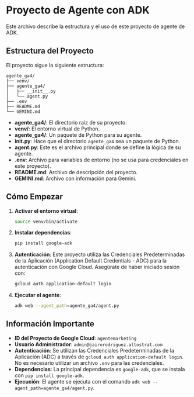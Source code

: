 # Proyecto de Agente con ADK

Este archivo describe la estructura y el uso de este proyecto de agente de ADK.

## Estructura del Proyecto

El proyecto sigue la siguiente estructura:

```
agente_ga4/
├── venv/
├── agente_ga4/
│   ├── __init__.py
│   └── agent.py
├── .env
├── README.md
└── GEMINI.md
```

- **agente_ga4/**: El directorio raíz de su proyecto.
- **venv/**: El entorno virtual de Python.
- **agente_ga4/**: Un paquete de Python para su agente.
- **__init__.py**: Hace que el directorio `agente_ga4` sea un paquete de Python.
- **agent.py**: Este es el archivo principal donde se define la lógica de su agente.
- **.env**: Archivo para variables de entorno (no se usa para credenciales en este proyecto).
- **README.md**: Archivo de descripción del proyecto.
- **GEMINI.md**: Archivo con información para Gemini.

## Cómo Empezar

1.  **Activar el entorno virtual**:
    ```bash
    source venv/bin/activate
    ```

2.  **Instalar dependencias**:
    ```bash
    pip install google-adk
    ```

3.  **Autenticación**:
    Este proyecto utiliza las Credenciales Predeterminadas de la Aplicación (Application Default Credentials - ADC) para la autenticación con Google Cloud. Asegúrate de haber iniciado sesión con:
    ```bash
    gcloud auth application-default login
    ```

4.  **Ejecutar el agente**:
    ```bash
    adk web --agent_path=agente_ga4/agent.py
    ```

## Información Importante

- **ID del Proyecto de Google Cloud**: `agentemarketing`
- **Usuario Administrador**: `admin@jairorodriguez.altostrat.com`
- **Autenticación**: Se utilizan las Credenciales Predeterminadas de la Aplicación (ADC) a través de `gcloud auth application-default login`. No es necesario utilizar un archivo `.env` para las credenciales.
- **Dependencias**: La principal dependencia es `google-adk`, que se instala con `pip install google-adk`.
- **Ejecución**: El agente se ejecuta con el comando `adk web --agent_path=agente_ga4/agent.py`.